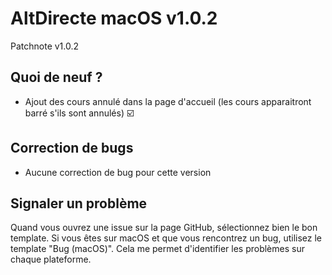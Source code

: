 # AltDirecte macOS v1.0.2
Patchnote v1.0.2
## Quoi de neuf ?
 - Ajout des cours annulé dans la page d'accueil (les cours apparaitront barré s'ils sont annulés) ☑️

## Correction de bugs
- Aucune correction de bug pour cette version
## Signaler un problème
Quand vous ouvrez une issue sur la page GitHub, sélectionnez bien le bon template. Si vous êtes sur macOS et que vous rencontrez un bug, utilisez le template "Bug (macOS)". Cela me permet d'identifier les problèmes sur chaque plateforme.
